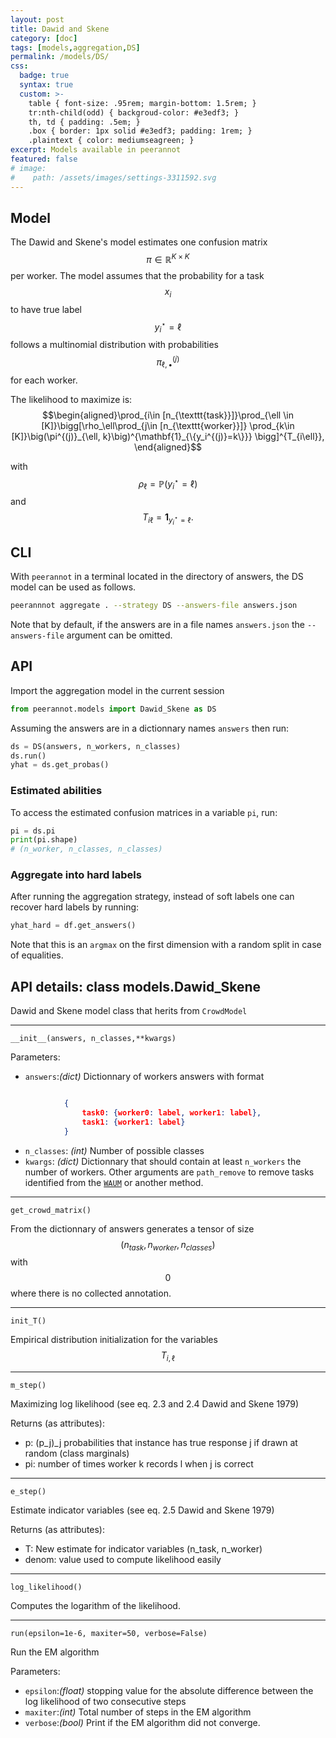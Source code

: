 ```yaml
---
layout: post
title: Dawid and Skene
category: [doc]
tags: [models,aggregation,DS]
permalink: /models/DS/
css:
  badge: true
  syntax: true
  custom: >-
    table { font-size: .95rem; margin-bottom: 1.5rem; }
    tr:nth-child(odd) { backgroud-color: #e3edf3; }
    th, td { padding: .5em; }
    .box { border: 1px solid #e3edf3; padding: 1rem; }
    .plaintext { color: mediumseagreen; }
excerpt: Models available in peerannot
featured: false
# image:
#    path: /assets/images/settings-3311592.svg
---
```


## Model

The Dawid and Skene's model estimates one confusion matrix $$\pi\in\mathbb{R}^{K\times K}$$
per worker.
The model assumes that the probability for a task $$x_i$$ to have true label $$y_i^\star=\ell$$ follows a multinomial distribution with probabilities $$\pi^{(j)}_{\ell,\bullet}$$ for each worker.

The likelihood to maximize is:
$$\begin{aligned}\prod_{i\in [n_{\texttt{task}}]}\prod_{\ell \in [K]}\bigg[\rho_\ell\prod_{j\in [n_{\texttt{worker}}]}
    \prod_{k\in [K]}\big(\pi^{(j)}_{\ell, k}\big)^{\mathbf{1}_{\{y_i^{(j)}=k\}}}
    \bigg]^{T_{i\ell}},
 \end{aligned}$$


with $$\rho_\ell=\mathbb{P}(y_i^\star=\ell)$$ and $$T_{i\ell}=\mathbf{1}_{y_i^\star=\ell}.$$
## CLI
With `peerannot` in a terminal located in the directory of answers, the DS model can be used as follows.

```bash
peerannnot aggregate . --strategy DS --answers-file answers.json
```

Note that by default, if the answers are in a file names `answers.json` the `--answers-file` argument can be omitted.

## API

Import the aggregation model in the current session

```python
from peerannot.models import Dawid_Skene as DS
```

Assuming the answers are in a dictionnary names `answers` then run:

```python
ds = DS(answers, n_workers, n_classes)
ds.run()
yhat = ds.get_probas()
```

### Estimated abilities

To access the estimated confusion matrices in a variable `pi`, run:

```python
pi = ds.pi
print(pi.shape)
# (n_worker, n_classes, n_classes)
```

### Aggregate into hard labels

After running the aggregation strategy, instead of soft labels one can recover hard labels by running:

```python
yhat_hard = df.get_answers()
```

Note that this is an `argmax` on the first dimension with a random split in case of equalities.

## API details: class models.Dawid_Skene
Dawid and Skene model class that herits from `CrowdModel`

---
`__init__(answers, n_classes,**kwargs)`

Parameters:
- `answers`:*(dict)*
  Dictionnary of workers answers with format
```json

            {
                task0: {worker0: label, worker1: label},
                task1: {worker1: label}
            }
```
- `n_classes`: *(int)*
  Number of possible classes
- `kwargs`: *(dict)*
  Dictionnary that should contain at least `n_workers` the number of workers.
  Other arguments are `path_remove` to remove tasks identified from the [`WAUM`]() or another method.

---
`get_crowd_matrix()`

From the dictionnary of answers generates a tensor of size $$(n_{task},n_{worker},n_{classes})$$ with $$0$$ where there is no collected annotation.

---
`init_T()`

Empirical distribution initialization for the variables $$T_{i,\ell}$$

---
`m_step()`

Maximizing log likelihood (see eq. 2.3 and 2.4 Dawid and Skene 1979)

Returns (as attributes):
- p: (p_j)_j probabilities that instance has true response j if drawn
        at random (class marginals)
- pi: number of times worker k records l when j is correct

---
`e_step()`

Estimate indicator variables (see eq. 2.5 Dawid and Skene 1979)

Returns (as attributes):
- T: New estimate for indicator variables (n_task, n_worker)
- denom: value used to compute likelihood easily

---

`log_likelihood()`

Computes the logarithm of the likelihood.

---
`run(epsilon=1e-6, maxiter=50, verbose=False)`

Run the EM algorithm

Parameters:
- `epsilon`:*(float)* stopping value for the absolute difference between the log likelihood of two consecutive steps
- `maxiter`:*(int)* Total number of steps in the EM algorithm
- `verbose`:*(bool)* Print if the EM algorithm did not converge.